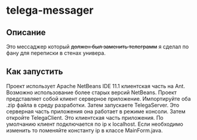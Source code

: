 # telega-messager
## Описание
Это мессаджер который ~~должен был заменить телеграмм~~ я сделал по фану для переписки в стенах универа.
## Как запустить
Проект использует Apache NetBeans IDE 11.1 клиентская часть на Ant. Возможно использование более старых версий NetBeans.
Проект представляет собой клиент серверное приложение. Импортируйте оба .zip файла в среду разработки. Затем запускаете TelegaServer. Это серверная часть приложения она работает в режиме консоли. Затем откройте TelegaClient. Это клиентская часть приложения. По умолчанию клиент подключается по ip к localhost. Если необходимо изменить то поменяйте константу ip в классе MainForm.java.
